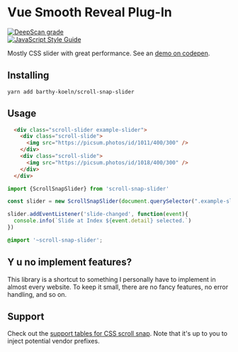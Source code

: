 # Vue Smooth Reveal Plug-In

[![DeepScan grade](https://deepscan.io/api/teams/11039/projects/14107/branches/253421/badge/grade.svg)](https://deepscan.io/dashboard#view=project&tid=11039&pid=14107&bid=253421)  
[![JavaScript Style Guide](https://img.shields.io/badge/code_style-standard-brightgreen.svg)](https://standardjs.com)

Mostly CSS slider with great performance. See an [demo on codepen](https://codepen.io/BarthyB/pen/JjXgzOL).

## Installing

```shell script
yarn add barthy-koeln/scroll-snap-slider
```

## Usage

```html
  <div class="scroll-slider example-slider">
    <div class="scroll-slide">
      <img src="https://picsum.photos/id/1011/400/300" />
    </div>
    <div class="scroll-slide">
      <img src="https://picsum.photos/id/1018/400/300" />
    </div>
  </div>
```

```javascript
import {ScrollSnapSlider} from 'scroll-snap-slider'

const slider = new ScrollSnapSlider(document.querySelector(".example-slider"));

slider.addEventListener('slide-changed', function(event){
  console.info(`Slide at Index ${event.detail} selected.`)
})
```

```scss
@import '~scroll-snap-slider';
```

## Y u no implement features?

This library is a shortcut to something I personally have to
implement in almost every website. To keep it small, there are no fancy
features, no error handling, and so on.

## Support

Check out the
[support tables for CSS scroll snap](https://caniuse.com/css-snappoints).
Note that it's up to you to inject potential vendor prefixes.
